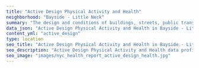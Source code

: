 ```yaml
---
title: "Active Design Physical Activity and Health"
neighborhood: "Bayside - Little Neck"
summary: "The design and conditions of buildings, streets, public transportation and parks influence physical activity, use of active transportation and other healthy behavior. A neighborhood's features can also impact the safety of its residents."
data_json: "Active Design Physical Activity and Health in Bayside - Little Neck"
content_yml: "active_design"
type: location
seo_title: "Active Design Physical Activity and Health in Bayside - Little Neck"
seo_description: "Active Design Physical Activity and Health data profile for the Bayside - Little Neck neighborhood of NYC."
seo_image: "images/nyc_health_report_active_design_health.jpg"
---
```

